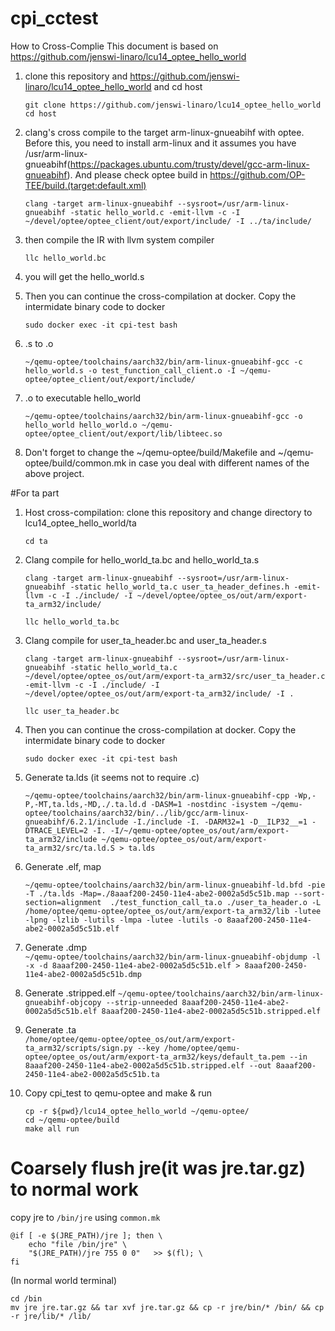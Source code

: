 # cpi_cctest

How to Cross-Complie
This document is based on https://github.com/jenswi-linaro/lcu14_optee_hello_world

1. clone this repository and https://github.com/jenswi-linaro/lcu14_optee_hello_world and cd host

	```
	git clone https://github.com/jenswi-linaro/lcu14_optee_hello_world
	cd host
	```

2. clang's cross compile to the target arm-linux-gnueabihf with optee. Before this, you need to install arm-linux and it assumes you have /usr/arm-linux-gnueabihf(https://packages.ubuntu.com/trusty/devel/gcc-arm-linux-gnueabihf).
And please check optee build in https://github.com/OP-TEE/build.(target:default.xml)

	```
	clang -target arm-linux-gnueabihf --sysroot=/usr/arm-linux-gnueabihf -static hello_world.c -emit-llvm -c -I ~/devel/optee/optee_client/out/export/include/ -I ../ta/include/

	```

3. then compile the IR with llvm system compiler
	```
	llc hello_world.bc
	```
4. you will get the hello_world.s


5. Then you can continue the cross-compilation at docker. Copy the intermidate binary code to docker 
	```
	sudo docker exec -it cpi-test bash
	```
6. .s to .o
	```
	~/qemu-optee/toolchains/aarch32/bin/arm-linux-gnueabihf-gcc -c hello_world.s -o test_function_call_client.o -I ~/qemu-optee/optee_client/out/export/include/
	```

7. .o to executable hello_world
	```
	~/qemu-optee/toolchains/aarch32/bin/arm-linux-gnueabihf-gcc -o hello_world hello_world.o ~/qemu-optee/optee_client/out/export/lib/libteec.so
	```


9. Don't forget to change the ~/qemu-optee/build/Makefile and ~/qemu-optee/build/common.mk in case you deal with different names of the above project.


#For ta part

1. Host cross-compilation: clone this repository and change directory to lcu14_optee_hello_world/ta

	```
	cd ta
	```
2. Clang compile for hello_world_ta.bc and hello_world_ta.s
	```
	clang -target arm-linux-gnueabihf --sysroot=/usr/arm-linux-gnueabihf -static hello_world_ta.c user_ta_header_defines.h -emit-llvm -c -I ./include/ -I ~/devel/optee/optee_os/out/arm/export-ta_arm32/include/
	```
	```
	llc hello_world_ta.bc
	```
2. Clang compile for user_ta_header.bc and user_ta_header.s
	```
	clang -target arm-linux-gnueabihf --sysroot=/usr/arm-linux-gnueabihf -static hello_world_ta.c ~/devel/optee/optee_os/out/arm/export-ta_arm32/src/user_ta_header.c -emit-llvm -c -I ./include/ -I ~/devel/optee/optee_os/out/arm/export-ta_arm32/include/ -I .
	```
	```
	llc user_ta_header.bc
	```
5. Then you can continue the cross-compilation at docker. Copy the intermidate binary code to docker 
	```
	sudo docker exec -it cpi-test bash

6. Generate ta.lds (it seems not to require .c)

	```
	~/qemu-optee/toolchains/aarch32/bin/arm-linux-gnueabihf-cpp -Wp,-P,-MT,ta.lds,-MD,./.ta.ld.d -DASM=1 -nostdinc -isystem ~/qemu-optee/toolchains/aarch32/bin/../lib/gcc/arm-linux-gnueabihf/6.2.1/include -I./include -I. -DARM32=1 -D__ILP32__=1 -DTRACE_LEVEL=2 -I. -I/~/qemu-optee/optee_os/out/arm/export-ta_arm32/include ~/qemu-optee/optee_os/out/arm/export-ta_arm32/src/ta.ld.S > ta.lds
	```
7. Generate .elf, map
	```
	~/qemu-optee/toolchains/aarch32/bin/arm-linux-gnueabihf-ld.bfd -pie -T ./ta.lds -Map=./8aaaf200-2450-11e4-abe2-0002a5d5c51b.map --sort-section=alignment  ./test_function_call_ta.o ./user_ta_header.o -L /home/optee/qemu-optee/optee_os/out/arm/export-ta_arm32/lib -lutee -lpng -lzlib -lutils -lmpa -lutee -lutils -o 8aaaf200-2450-11e4-abe2-0002a5d5c51b.elf
	```

8.   Generate .dmp  
	```
	~/qemu-optee/toolchains/aarch32/bin/arm-linux-gnueabihf-objdump -l -x -d 8aaaf200-2450-11e4-abe2-0002a5d5c51b.elf > 8aaaf200-2450-11e4-abe2-0002a5d5c51b.dmp
	```
8.   Generate .stripped.elf
	```
	 ~/qemu-optee/toolchains/aarch32/bin/arm-linux-gnueabihf-objcopy --strip-unneeded 8aaaf200-2450-11e4-abe2-0002a5d5c51b.elf 8aaaf200-2450-11e4-abe2-0002a5d5c51b.stripped.elf
	```

9.   Generate .ta	
	```
	/home/optee/qemu-optee/optee_os/out/arm/export-ta_arm32/scripts/sign.py --key /home/optee/qemu-optee/optee_os/out/arm/export-ta_arm32/keys/default_ta.pem --in 8aaaf200-2450-11e4-abe2-0002a5d5c51b.stripped.elf --out 8aaaf200-2450-11e4-abe2-0002a5d5c51b.ta
	```


10. Copy cpi_test to qemu-optee and make & run

	```
	cp -r ${pwd}/lcu14_optee_hello_world ~/qemu-optee/
	cd ~/qemu-optee/build
	make all run
	```  
	
	
# Coarsely flush jre(it was jre.tar.gz) to normal work
copy jre to ```/bin/jre``` using ```common.mk```
```
@if [ -e $(JRE_PATH)/jre ]; then \
	echo "file /bin/jre" \
	"$(JRE_PATH)/jre 755 0 0"	>> $(fl); \
fi
```

(In normal world terminal)
```
cd /bin
mv jre jre.tar.gz && tar xvf jre.tar.gz && cp -r jre/bin/* /bin/ && cp -r jre/lib/* /lib/
```
